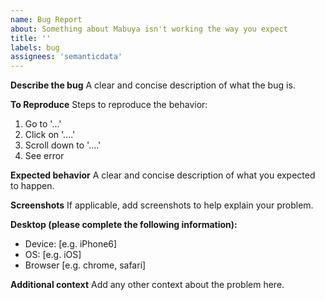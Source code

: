 ```yaml
---
name: Bug Report
about: Something about Mabuya isn't working the way you expect
title: ''
labels: bug
assignees: 'semanticdata'
---
```


**Describe the bug**
A clear and concise description of what the bug is.

**To Reproduce**
Steps to reproduce the behavior:

1. Go to '...'
2. Click on '....'
3. Scroll down to '....'
4. See error

**Expected behavior**
A clear and concise description of what you expected to happen.

**Screenshots**
If applicable, add screenshots to help explain your problem.

**Desktop (please complete the following information):**

- Device: [e.g. iPhone6]
- OS: [e.g. iOS]
- Browser [e.g. chrome, safari]

**Additional context**
Add any other context about the problem here.

